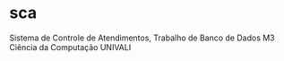# sca
Sistema de Controle de Atendimentos, Trabalho de Banco de Dados M3 Ciência da Computação UNIVALI
